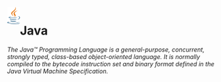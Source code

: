 <img align="left" alt="html5" width="30" src="https://raw.githubusercontent.com/shivajichalise/java/main/images/java_logo.png">

# Java

_The Java™ Programming Language is a general-purpose, concurrent, strongly typed, class-based object-oriented language. It is normally compiled to the bytecode instruction set and binary format defined in the Java Virtual Machine Specification._
